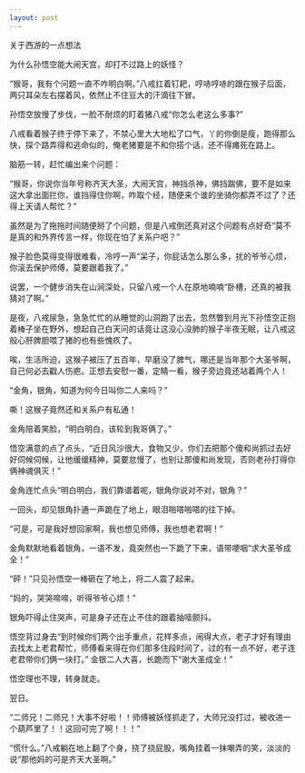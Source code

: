 ```yaml
---
layout: post
---
```


关于西游的一点想法

为什么孙悟空能大闹天宫，却打不过路上的妖怪？

“猴哥，我有个问题一直不咋明白啊。”八戒扛着钉耙，哼哧哼哧的跟在猴子后面，两只耳朵左右摆着风，依然止不住豆大的汗滴往下冒。

孙悟空放慢了步伐，一脸不耐烦的盯着猪八戒“你怎么老这么多事?”

八戒看着猴子终于停下来了，不禁心里大大地松了口气，丫的你倒是瘦，跑得那么快，探个路弄得和逃命似的，俺老猪要是不和你搭个话，还不得瘫死在路上。

脑筋一转，赶忙编出来个问题：

“猴哥，你说你当年号称齐天大圣，大闹天宫，神挡杀神，佛挡踹佛，要不是如来这大拿出面拦你，谁挡得住你啊，咋取个经，随便来个谁的坐骑你都弄不过了？还得上天请人帮忙？”

虽然是为了拖拖时间随便掰了个问题，但是八戒倒还真对这个问题有点好奇“莫不是真的和外界传言一样，你现在怕了关系户吧？”

猴子脸色莫得变得很难看，冷哼一声“呆子，你屁话怎么那么多，扰的爷爷心烦，你滚去保护师傅，莫要跟着我了。”

说罢，一个健步消失在山涧深处，只留八戒一个人在原地喃喃“卧槽，还真的被我猜对了啊。”

是夜，八戒尿急，急急忙忙的从睡觉的山洞跑了出去，忽然瞥到月光下孙悟空正抱着棒子坐在野外，想起自己白天问的话竟让这没心没肺的猴子半夜无眠，让八戒这般心肝脾胆喂了猪的也有些愧疚了。

唉，生活所迫，这猴子被压了五百年，早磨没了脾气，哪还是当年那个大圣爷啊，自己何必去戳人伤疤。正想去安慰一番，定睛一看，猴子旁边竟还站着两个人！

“金角，银角，知道为何今日叫你二人来吗？”

嘶！这猴子竟然还和关系户有私通！

金角陪着笑脸，“明白明白，该轮到我哥俩了。”

悟空满意的点了点头，“近日风沙很大，食物又少，你们去把那个傻和尚抓过去好好伺候伺候，让他缓缓精神，莫要怠慢了，也别让那傻和尚发现，否则老孙打得你俩神魂俱灭！”

金角连忙点头“明白明白，我们靠谱着呢，银角你说对不对，银角？”

一回头，却见银角扑通一声跪在了地上，眼泪啪嗒啪嗒的往下掉。

“可是，可是我好想回家啊，我也想见师傅，我也想老君啊！”

金角默默地看着银角，一语不发，竟突然也一下跪了下来，语带哽咽“求大圣爷成全！”

“砰！”只见孙悟空一棒砸在了地上，将二人震了起来。

“妈的，哭哭啼啼，听得爷爷心烦！”

银角吓得止住哭声，可是身子还在止不住的跟着抽噎颤抖。

悟空背过身去“到时候你们两个出手重点，花样多点，闹得大点，老子才好有理由去找太上老君帮忙，师傅看来得在你们那多住段时间了，过的有一点不好，老子连老君带你们俩一块打。”
金银二人大喜，长跪而下“谢大圣成全！”

悟空理也不理，转身就走。

翌日。

“二师兄！二师兄！大事不好啦！！师傅被妖怪抓走了，大师兄没打过，被收进一个葫芦里了！！这回可完了啊！！！”

“慌什么。”八戒躺在地上翻了个身，挠了挠屁股，嘴角挂着一抹嘲弄的笑，淡淡的说“那他妈的可是齐天大圣啊。”
